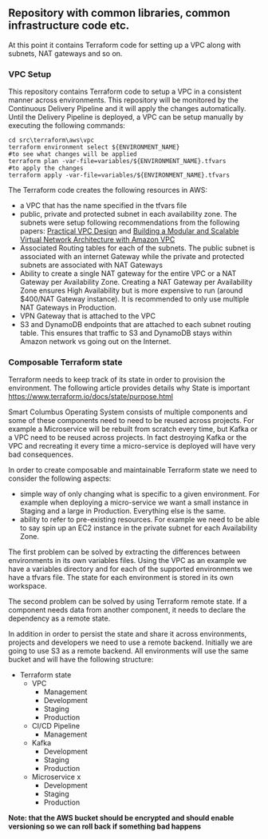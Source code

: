 ## Repository with common libraries, common infrastructure code etc.

At this point it contains Terraform code for setting up a VPC along with subnets, NAT gateways and so on.

### VPC Setup
This repository contains Terraform code to setup a VPC in a consistent manner across environments. This repository will be monitored by the Continuous Delivery Pipeline and it will apply the changes automatically. Until the Delivery Pipeline is deployed, a VPC can be setup manually by executing the following commands:

```
cd src\terraform\aws\vpc
terraform environment select ${ENVIRONMENT_NAME}
#to see what changes will be applied
terraform plan -var-file=variables/${ENVIRONMENT_NAME}.tfvars
#to apply the changes
terraform apply -var-file=variables/${ENVIRONMENT_NAME}.tfvars
```

The Terraform code creates the following resources in AWS:
* a VPC that has the name specified in the tfvars file
* public, private and protected subnet in each availability zone. The subnets were setup following recommendations from the following papers: [Practical VPC Design]( https://medium.com/aws-activate-startup-blog/practical-vpc-design-8412e1a18dcc) and [Building a Modular and Scalable Virtual Network Architecture with Amazon VPC](https://docs.aws.amazon.com/quickstart/latest/vpc/architecture.html)
* Associated Routing tables for each of the subnets. The public subnet is associated with an internet Gateway while the private and protected subnets are associated with NAT Gateways
* Ability to create a single NAT gateway for the entire VPC or a NAT Gateway per Availability Zone. Creating a NAT Gateway per Availability Zone ensures High Availability but is more expensive to run (around $400/NAT Gateway instance). It is recommended to only use multiple NAT Gateways in Production.
* VPN Gateway that is attached to the VPC
* S3 and DynamoDB endpoints that are attached to each subnet routing table. This ensures that traffic to S3 and DynamoDB stays within Amazon network vs going out on the Internet.

### Composable Terraform state

Terraform needs to keep track of its state in order to provision the environment. The following article provides details why State is important  https://www.terraform.io/docs/state/purpose.html

Smart Columbus Operating System consists of multiple components and some of these components need to need to be reused across projects. For example a Microservice will be rebuilt from scratch every time, but Kafka or a VPC need to be reused across projects. In fact destroying Kafka or the VPC and recreating it every time a micro-service is deployed will have very bad consequences.

In order to create composable and maintainable Terraform state we need to consider the following aspects:
* simple way of only changing what is specific to a given environment. For example when deploying a micro-service we want a small instance in Staging and a large in Production. Everything else is the same.
* ability to refer to pre-existing resources. For example we need to be able to say spin up an EC2 instance in the private subnet for each Availability Zone.

The first problem can be solved by extracting the differences between environments in its own variables files. Using the VPC as an example we have a variables directory and for each of the supported environments we have a tfvars file. The state for each environment is stored in its own workspace.

The second problem can be solved by using Terraform remote state. If a component needs data from another component, it needs to declare the dependency as a remote state.

In addition in order to persist the state and share it across environments, projects and developers we need to use a remote backend. Initially we are going to use S3 as a remote backend. All environments will use the same bucket and will have the following structure:

* Terraform state
  * VPC
    * Management
    * Development
    * Staging
    * Production
  * CI/CD Pipeline
    * Management
  * Kafka
    * Development
    * Staging
    * Production
  * Microservice x
    * Development
    * Staging
    * Production

**Note: that the AWS bucket should be encrypted and should enable versioning so we can roll back if something bad happens**
